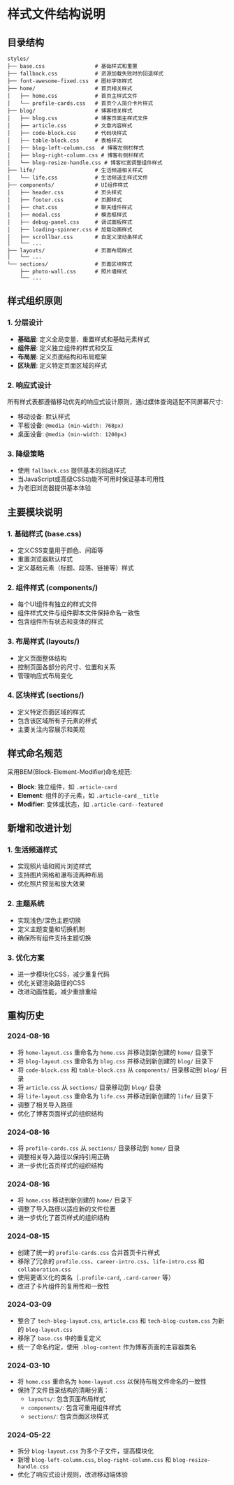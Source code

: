 # 样式文件结构说明

## 目录结构

```
styles/
├── base.css                # 基础样式和重置
├── fallback.css            # 资源加载失败时的回退样式
├── font-awesome-fixed.css  # 图标字体样式
├── home/                   # 首页相关样式
│   ├── home.css            # 首页主样式文件
│   └── profile-cards.css   # 首页个人简介卡片样式
├── blog/                   # 博客相关样式
│   ├── blog.css            # 博客页面主样式文件
│   ├── article.css         # 文章内容样式
│   ├── code-block.css      # 代码块样式
│   ├── table-block.css     # 表格样式
│   ├── blog-left-column.css  # 博客左侧栏样式
│   ├── blog-right-column.css # 博客右侧栏样式
│   └── blog-resize-handle.css # 博客栏宽调整组件样式
├── life/                   # 生活频道相关样式
│   └── life.css            # 生活频道主样式文件
├── components/             # UI组件样式
│   ├── header.css          # 页头样式
│   ├── footer.css          # 页脚样式
│   ├── chat.css            # 聊天组件样式
│   ├── modal.css           # 模态框样式
│   ├── debug-panel.css     # 调试面板样式
│   ├── loading-spinner.css # 加载动画样式
│   ├── scrollbar.css       # 自定义滚动条样式
│   └── ...
├── layouts/                # 页面布局样式
│   └── ...
└── sections/               # 页面区块样式
    ├── photo-wall.css      # 照片墙样式
    └── ...
```

## 样式组织原则

### 1. 分层设计

- **基础层**: 定义全局变量、重置样式和基础元素样式
- **组件层**: 定义独立组件的样式和交互
- **布局层**: 定义页面结构和布局框架
- **区块层**: 定义特定页面区域的样式

### 2. 响应式设计

所有样式表都遵循移动优先的响应式设计原则，通过媒体查询适配不同屏幕尺寸:

- 移动设备: 默认样式
- 平板设备: `@media (min-width: 768px)`
- 桌面设备: `@media (min-width: 1200px)`

### 3. 降级策略

- 使用 `fallback.css` 提供基本的回退样式
- 当JavaScript或高级CSS功能不可用时保证基本可用性
- 为老旧浏览器提供基本体验

## 主要模块说明

### 1. 基础样式 (base.css)

- 定义CSS变量用于颜色、间距等
- 重置浏览器默认样式
- 定义基础元素（标题、段落、链接等）样式

### 2. 组件样式 (components/)

- 每个UI组件有独立的样式文件
- 组件样式文件与组件脚本文件保持命名一致性
- 包含组件所有状态和变体的样式

### 3. 布局样式 (layouts/)

- 定义页面整体结构
- 控制页面各部分的尺寸、位置和关系
- 管理响应式布局变化

### 4. 区块样式 (sections/)

- 定义特定页面区域的样式
- 包含该区域所有子元素的样式
- 主要关注内容展示和美观

## 样式命名规范

采用BEM(Block-Element-Modifier)命名规范:

- **Block**: 独立组件，如 `.article-card`
- **Element**: 组件的子元素，如 `.article-card__title`
- **Modifier**: 变体或状态，如 `.article-card--featured`

## 新增和改进计划

### 1. 生活频道样式

- 实现照片墙和照片浏览样式
- 支持图片网格和瀑布流两种布局
- 优化照片预览和放大效果

### 2. 主题系统

- 实现浅色/深色主题切换
- 定义主题变量和切换机制
- 确保所有组件支持主题切换

### 3. 优化方案

- 进一步模块化CSS，减少重复代码
- 优化关键渲染路径的CSS
- 改进动画性能，减少重排重绘

## 重构历史

### 2024-08-16

- 将 `home-layout.css` 重命名为 `home.css` 并移动到新创建的 `home/` 目录下
- 将 `blog-layout.css` 重命名为 `blog.css` 并移动到新创建的 `blog/` 目录下
- 将 `code-block.css` 和 `table-block.css` 从 `components/` 目录移动到 `blog/` 目录
- 将 `article.css` 从 `sections/` 目录移动到 `blog/` 目录
- 将 `life-layout.css` 重命名为 `life.css` 并移动到新创建的 `life/` 目录下
- 调整了相关导入路径
- 优化了博客页面样式的组织结构

### 2024-08-16

- 将 `profile-cards.css` 从 `sections/` 目录移动到 `home/` 目录
- 调整相关导入路径以保持引用正确
- 进一步优化首页样式的组织结构

### 2024-08-16

- 将 `home.css` 移动到新创建的 `home/` 目录下
- 调整了导入路径以适应新的文件位置
- 进一步优化了首页样式的组织结构

### 2024-08-15

- 创建了统一的 `profile-cards.css` 合并首页卡片样式
- 移除了冗余的 `profile.css`、`career-intro.css`、`life-intro.css` 和 `collaboration.css`
- 使用更语义化的类名（`.profile-card`, `.card-career` 等）
- 改进了卡片组件的复用性和一致性

### 2024-03-09

- 整合了 `tech-blog-layout.css`, `article.css` 和 `tech-blog-custom.css` 为新的 `blog-layout.css`
- 移除了 `base.css` 中的重复定义
- 统一了命名约定，使用 `.blog-content` 作为博客页面的主容器类名 

### 2024-03-10

- 将 `home.css` 重命名为 `home-layout.css` 以保持布局文件命名的一致性
- 保持了文件目录结构的清晰分离：
  - `layouts/`: 包含页面布局样式
  - `components/`: 包含可重用组件样式
  - `sections/`: 包含页面区块样式

### 2024-05-22

- 拆分 `blog-layout.css` 为多个子文件，提高模块化
- 新增 `blog-left-column.css`, `blog-right-column.css` 和 `blog-resize-handle.css`
- 优化了响应式设计规则，改进移动端体验 